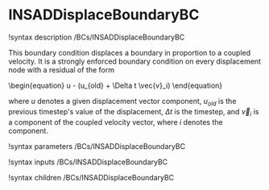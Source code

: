 # INSADDisplaceBoundaryBC

!syntax description /BCs/INSADDisplaceBoundaryBC

This boundary condition displaces a boundary in proportion to a coupled
velocity. It is a strongly enforced boundary condition on every displacement
node with a residual of the form

\begin{equation}
u - (u_{old} + \Delta t \vec{v}_i)
\end{equation}

where $u$ denotes a given displacement vector component, $u_{old}$ is the
previous timestep's value of the displacement, $\Delta t$ is the timestep, and
$\vec{v}_i$ is a component of the coupled velocity vector, where $i$ denotes the
component.

!syntax parameters /BCs/INSADDisplaceBoundaryBC

!syntax inputs /BCs/INSADDisplaceBoundaryBC

!syntax children /BCs/INSADDisplaceBoundaryBC
